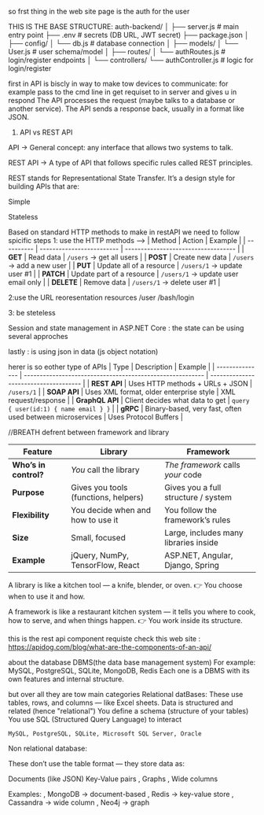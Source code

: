so frst thing in the web site page is the auth for the user 

THIS IS THE BASE STRUCTURE:
    auth-backend/
    │
    ├── server.js           # main entry point
    ├── .env                # secrets (DB URL, JWT secret)
    ├── package.json
    │
    ├── config/
    │   └── db.js           # database connection
    │
    ├── models/
    │   └── User.js         # user schema/model
    │
    ├── routes/
    │   └── authRoutes.js   # login/register endpoints
    │
    └── controllers/
        └── authController.js  # logic for login/register




first in API is biscly in way to make tow devices to communicate:
    for example pass to the cmd line in get requiset to in server and gives u in respond
    The API processes the request (maybe talks to a database or another service).
    The API sends a response back, usually in a format like JSON.


1. API vs REST API

API → General concept: any interface that allows two systems to talk.

REST API → A type of API that follows specific rules called REST principles.


REST stands for Representational State Transfer.
It’s a design style for building APIs that are:

Simple

Stateless

Based on standard HTTP methods
to make in restAPI we need to follow spicific steps
1: use the HTTP methods -->
| Method     | Action                    | Example                             |
| ---------- | ------------------------- | ----------------------------------- |
| **GET**    | Read data                 | `/users` → get all users            |
| **POST**   | Create new data           | `/users` → add a new user           |
| **PUT**    | Update all of a resource  | `/users/1` → update user #1         |
| **PATCH**  | Update part of a resource | `/users/1` → update user email only |
| **DELETE** | Remove data               | `/users/1` → delete user #1         |

2:use the URL reoresentation resources /user   /bash/login  

3: be steteless

Session and state management in ASP.NET Core :
the state can be using several approches


lastly : is using json in data (js object notation)


herer is so eother type of APIs
| Type            | Description                                               | Example                               |
| --------------- | --------------------------------------------------------- | ------------------------------------- |
| **REST API**    | Uses HTTP methods + URLs + JSON                           | `/users/1`                            |
| **SOAP API**    | Uses XML format, older enterprise style                   | XML request/response                  |
| **GraphQL API** | Client decides what data to get                           | `query { user(id:1) { name email } }` |
| **gRPC**        | Binary-based, very fast, often used between microservices | Uses Protocol Buffers                 |



//BREATH
defrent between framework and library

| Feature               | **Library**                          | **Framework**                         |
| --------------------- | ------------------------------------ | ------------------------------------- |
| **Who’s in control?** | *You* call the library               | *The framework* calls *your* code     |
| **Purpose**           | Gives you tools (functions, helpers) | Gives you a full structure / system   |
| **Flexibility**       | You decide when and how to use it    | You follow the framework’s rules      |
| **Size**              | Small, focused                       | Large, includes many libraries inside |
| **Example**           | jQuery, NumPy, TensorFlow, React     | ASP.NET, Angular, Django, Spring      |

A library is like a kitchen tool — a knife, blender, or oven.
👉 You choose when to use it and how.

A framework is like a restaurant kitchen system —
it tells you where to cook, how to serve, and when things happen.
👉 You work inside its structure.




this is the rest api component requiste
check this web site : https://apidog.com/blog/what-are-the-components-of-an-api/






about the database
DBMS(the data base management system)
For example: MySQL, PostgreSQL, SQLite, MongoDB, Redis
Each one is a DBMS with its own features and internal structure.

but over all they are tow main categories
Relational datBases:
    These use tables, rows, and columns — like Excel sheets.
    Data is structured and related (hence "relational")
    You define a schema (structure of your tables)
    You use SQL (Structured Query Language) to interact
   
    MySQL, PostgreSQL, SQLite, Microsoft SQL Server, Oracle


Non relational database:

These don’t use the table format — they store data as:

Documents (like JSON)
Key-Value pairs , Graphs , Wide columns

Examples: , MongoDB → document-based , Redis → key-value store , Cassandra → wide column , Neo4j → graph





